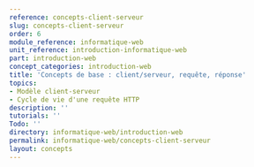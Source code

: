 ```yaml
---
reference: concepts-client-serveur
slug: concepts-client-serveur
order: 6
module_reference: informatique-web
unit_reference: introduction-informatique-web
part: introduction-web
concept_categories: introduction-web
title: 'Concepts de base : client/serveur, requête, réponse'
topics:
- Modèle client-serveur
- Cycle de vie d'une requête HTTP
description: ''
tutorials: ''
Todo: ''
directory: informatique-web/introduction-web
permalink: informatique-web/concepts-client-serveur
layout: concepts
---
```

